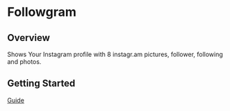 # Followgram

## Overview

Shows Your Instagram profile with 8 instagr.am pictures, follower, following and photos.

## Getting Started

[Guide](https://wpxtre.me/product/followgram)